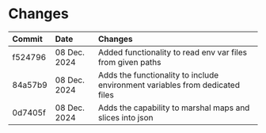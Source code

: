 # Changes
| Commit  | Date         | Changes                                                                      |
|:--------|:-------------|:-----------------------------------------------------------------------------|
| f524796 | 08 Dec. 2024 | Added functionality to read env var files from given paths                   |
| 84a57b9 | 08 Dec. 2024 | Adds the functionality to include environment variables from dedicated files |
| 0d7405f | 08 Dec. 2024 | Adds the capability to marshal maps and slices into json                     |
